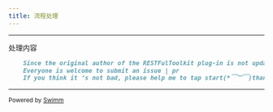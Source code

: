 ```yaml
---
title: 流程处理
---
```

<SwmSnippet path="/README.md" line="15">

---

处理内容

```markdown
    Since the original author of the RESTFulToolkit plug-in is not updated, IDEA.201 and above versions are no longer adapted, so this plug-in was made with reference to the plug-in project of the original author.
    Everyone is welcome to submit an issue | pr
    If you think it ’s not bad, please help me to tap start(*￣︶￣)thanks~
```

---

</SwmSnippet>

<SwmMeta version="3.0.0" repo-id="Z2l0aHViJTNBJTNBUmVzdGZ1bFRvb2wlM0ElM0FkZXZoMDQwNw==" repo-name="RestfulTool"><sup>Powered by [Swimm](https://app.swimm.io/)</sup></SwmMeta>
